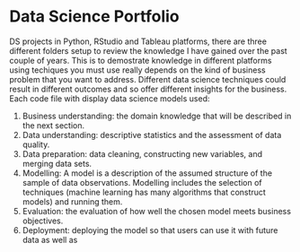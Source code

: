 # Data Science Portfolio
 DS projects in Python, RStudio and Tableau platforms, there are three different folders setup to review the knowledge I have gained over the past couple of years. This is to demostrate knowledge in different platforms using techiques you must use really depends on the kind of business problem that you want to address. Different data science techniques could result in different outcomes and so offer different insights for the business. Each code file with display data science models used:
1.	Business understanding: the domain knowledge that will be described in the next section.
2.	Data understanding: descriptive statistics and the assessment of data quality.
3.	Data preparation: data cleaning, constructing new variables, and merging data sets.
4.	Modelling: A model is a description of the assumed structure of the sample of data observations. Modelling includes the selection of techniques (machine learning has many algorithms that construct models) and running them.
5.	Evaluation: the evaluation of how well the chosen model meets business objectives.
6.	Deployment: deploying the model so that users can use it with future data as well as  

